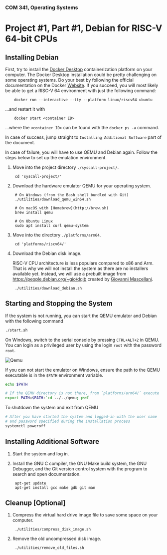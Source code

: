 ### COM 341, Operating Systems
# Project #1, Part #1, Debian for RISC-V 64-bit CPUs

## Installing Debian

First, try to install the [Docker Desktop](https://www.docker.com/products/docker-desktop) containerization platform on your computer. The Docker Desktop installation could be pretty challenging on some operating systems. Do your best by following the official documentation on the Docker [Website](https://docs.docker.com/desktop). If you succeed, you will most likely be able to get a RISC-V 64 environment with just the following command:

        docker run --interactive --tty --platform linux/riscv64 ubuntu

...and restart it with

        docker start <container ID>

...where the `<container ID>` can be found with the `docker ps -a` command.

In case of success, jump straight to `Installing Additional Software` part of the document.

In case of failure, you will have to use QEMU and Debian again. Follow the steps below to set up the emulation environment.

1. Move into the project directory `./syscall-project/`.

        cd 'syscall-project/'

2. Download the hardware emulator QEMU for your operating system.

        # On Windows (from the Bash shell bundled with Git)
        ./utilities/download_qemu_win64.sh

        # On macOS with [Homebrew](http://brew.sh)
        brew install qemu

        # On Ubuntu Linux
        sudo apt install curl qemu-system

3. Move into the directory `./platforms/arm64`.

        cd 'platforms/riscv64/'

4. Download the Debian disk image.

   RISC-V CPU architecture is less populare compared to x86 and Arm. That is why we will not install the system as there are no installers available yet. Instead, we will use a prebuilt image from <https://people.debian.org/~gio/dqib> created by [Giovanni Mascellani](https://wiki.debian.org/GiovanniMascellani).

        ./utilities/download_debian.sh

## Starting and Stopping the System

If the system is not running, you can start the QEMU emulator and Debian with the following command

```bash
./start.sh
```

On Windows, switch to the serial console by pressing `CTRL+ALT+2` in QEMU. You can login as a privileged user by using the login `root` with the password `root`.

![Qemu](https://i.imgur.com/WD8RVzq.png)

If you can not start the emulator on Windows, ensure the path to the QEMU executable is in the `$PATH` environment variable.

```bash
echo $PATH

# If the QEMU directory is not there, from `platforms/arm64/` execute
export PATH=$PATH:`cd ../../qemu; pwd`
```

To shutdown the system and exit from QEMU

```bash
# After you have started the system and logged-in with the user name
# and password specified during the installation process
systemctl poweroff
```

## Installing Additional Software

1. Start the system and log in.

2. Install the GNU C compiler, the GNU Make build system, the GNU Debugger, and the Git version control system with the program to search and open documentation.

        apt-get update
        apt-get install gcc make gdb git man

## Cleanup [Optional]

1. Compress the virtual hard drive image file to save some space on your computer.

        ./utilities/compress_disk_image.sh

2. Remove the old uncompressed disk image.

        ./utilities/remove_old_files.sh

